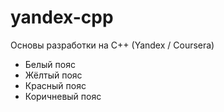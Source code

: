 # yandex-cpp
Основы разработки на C++ (Yandex / Coursera)

* Белый пояс
* Жёлтый пояс
* Красный пояс
* Коричневый пояс
